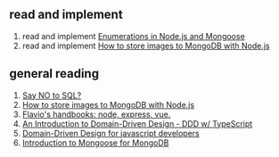 ## read and implement
1. read and implement [Enumerations in Node.js and Mongoose](https://rclayton.silvrback.com/export-enumerations-as-static-mongoose-properties)
2. read and implement [How to store images to MongoDB with Node.js](https://medium.com/@alvenw/how-to-store-images-to-mongodb-with-node-js-fb3905c37e6d)

## general reading
1. [Say NO to SQL?
](https://medium.com/@navindu/say-no-to-sql-ab1e49aa7299)
2. [How to store images to MongoDB with Node.js](https://medium.com/@alvenw/how-to-store-images-to-mongodb-with-node-js-fb3905c37e6d)
3. [Flavio's handbooks: node, express, vue.](https://flaviocopes.com/)
4. [An Introduction to Domain-Driven Design - DDD w/ TypeScript](https://khalilstemmler.com/articles/domain-driven-design-intro/)
5. [Domain-Driven Design for javascript developers](https://medium.com/spotlight-on-javascript/domain-driven-design-for-javascript-developers-9fc3f681931a)
6. [Introduction to Mongoose for MongoDB](https://www.freecodecamp.org/news/introduction-to-mongoose-for-mongodb-d2a7aa593c57/)
